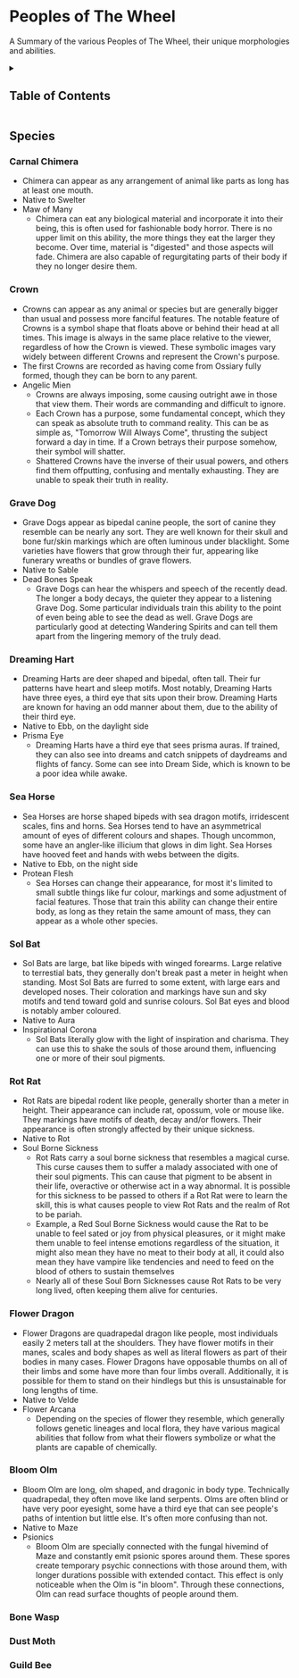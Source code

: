 # Peoples of The Wheel
<p>A Summary of the various Peoples of The Wheel, their unique morphologies and abilities.

<details>
<summary><h2>Table of Contents</h2></summary>
<h3>Species</h3>
<ul>
  <li>Dis Chimera</li>
  <li>Crowns</li>
  <li>Grave Dogs</li>
  <li>Dreaming Harts</li>
  <li>Sea Horses</li>
  <li>Dust Moths</li>
  <li>Guild Bees</li>
  <li>Bone Wasps</li>
  <li>Bloom Olm</li>
  <li>Flower Dragons</li>
  <li>Rot Rats</li>
  <li>Sol Bats</li>
</ul>
<h3>Uncommon Variations</h3>
<ul>
  <li>Titans</li>
  <li>Teacups</li>
  <li>Living Dolls</li>
  <li>Wandering Spirits</li>
</ul>
</details>

<h2>Species</h2>
<h3>Carnal Chimera</h3>
<ul>
  <li>Chimera can appear as any arrangement of animal like parts as long has at least one mouth.</li>
  <li>Native to Swelter</li>
  <li>Maw of Many
    <ul>
	  <li>Chimera can eat any biological material and incorporate it into their being, this is often used for fashionable body horror. There is no upper limit on this ability, the more things they eat the larger they become. Over time, material is "digested" and those aspects will fade. Chimera are also capable of regurgitating parts of their body if they no longer desire them.</li>
	</ul></li>
</ul>

<h3>Crown</h3>
<ul>
  <li>Crowns can appear as any animal or species but are generally bigger than usual and possess more fanciful features. The notable feature of Crowns is a symbol shape that floats above or behind their head at all times. This image is always in the same place relative to the viewer, regardless of how the Crown is viewed. These symbolic images vary widely between different Crowns and represent the Crown's purpose.</li>
  <li>The first Crowns are recorded as having come from Ossiary fully formed, though they can be born to any parent.</li>
  <li>Angelic Mien
    <ul>
	  <li>Crowns are always imposing, some causing outright awe in those that view them. Their words are commanding and difficult to ignore.</li>
	  <li>Each Crown has a purpose, some fundamental concept, which they can speak as absolute truth to command reality. This can be as simple as, "Tomorrow Will Always Come", thrusting the subject forward a day in time. If a Crown betrays their purpose somehow, their symbol will shatter.</li>
	  <li>Shattered Crowns have the inverse of their usual powers, and others find them offputting, confusing and mentally exhausting. They are unable to speak their truth in reality.</li>
	</ul></li>
</ul>

<h3>Grave Dog</h3>
<ul>
  <li>Grave Dogs appear as bipedal canine people, the sort of canine they resemble can be nearly any sort. They are well known for their skull and bone fur/skin markings which are often luminous under blacklight. Some varieties have flowers that grow through their fur, appearing like funerary wreaths or bundles of grave flowers.</li>
  <li>Native to Sable</li>
  <li>Dead Bones Speak
    <ul>
	  <li>Grave Dogs can hear the whispers and speech of the recently dead. The longer a body decays, the quieter they appear to a listening Grave Dog. Some particular individuals train this ability to the point of even being able to see the dead as well. Grave Dogs are particularly good at detecting Wandering Spirits and can tell them apart from the lingering memory of the truly dead.</li>
	</ul></li>
</ul>

<h3>Dreaming Hart</h3>
<ul>
  <li>Dreaming Harts are deer shaped and bipedal, often tall. Their fur patterns have heart and sleep motifs. Most notably, Dreaming Harts have three eyes, a third eye that sits upon their brow. Dreaming Harts are known for having an odd manner about them, due to the ability of their third eye.</li>
  <li>Native to Ebb, on the daylight side</li>
  <li>Prisma Eye
    <ul>
	  <li>Dreaming Harts have a third eye that sees prisma auras. If trained, they can also see into dreams and catch snippets of daydreams and flights of fancy. Some can see into Dream Side, which is known to be a poor idea while awake.</li>
	</ul></li>
</ul>
  
<h3>Sea Horse</h3>
<ul>
  <li>Sea Horses are horse shaped bipeds with sea dragon motifs, irridescent scales, fins and horns. Sea Horses tend to have an asymmetrical amount of eyes of different colours and shapes. Though uncommon, some have an angler-like illicium that glows in dim light. Sea Horses have hooved feet and hands with webs between the digits.</li>
  <li>Native to Ebb, on the night side</li>
  <li>Protean Flesh
    <ul>
	  <li>Sea Horses can change their appearance, for most it's limited to small subtle things like fur colour, markings and some adjustment of facial features. Those that train this ability can change their entire body, as long as they retain the same amount of mass, they can appear as a whole other species.</li>
	</ul></li>
</ul>

<h3>Sol Bat</h3>
<ul>
  <li>Sol Bats are large, bat like bipeds with winged forearms. Large relative to terrestial bats, they generally don't break past a meter in height when standing. Most Sol Bats are furred to some extent, with large ears and developed noses. Their coloration and markings have sun and sky motifs and tend toward gold and sunrise colours. Sol Bat eyes and blood is notably amber coloured.</li>
  <li>Native to Aura</li>
  <li>Inspirational Corona
    <ul>
	  <li>Sol Bats literally glow with the light of inspiration and charisma. They can use this to shake the souls of those around them, influencing one or more of their soul pigments.</li>
	</ul></li>
</ul>

<h3>Rot Rat</h3>
<ul>
  <li>Rot Rats are bipedal rodent like people, generally shorter than a meter in height. Their appearance can include rat, opossum, vole or mouse like. They markings have motifs of death, decay and/or flowers. Their appearance is often strongly affected by their unique sickness.</li>
  <li>Native to Rot</li>
  <li>Soul Borne Sickness
    <ul>
	  <li>Rot Rats carry a soul borne sickness that resembles a magical curse. This curse causes them to suffer a malady associated with one of their soul pigments. This can cause that pigment to be absent in their life, overactive or otherwise act in a way abnormal. It is possible for this sickness to be passed to others if a Rot Rat were to learn the skill, this is what causes people to view Rot Rats and the realm of Rot to be pariah.</li>
	  <li>Example, a Red Soul Borne Sickness would cause the Rat to be unable to feel sated or joy from physical pleasures, or it might make them unable to feel intense emotions regardless of the situation, it might also mean they have no meat to their body at all, it could also mean they have vampire like tendencies and need to feed on the blood of others to sustain themselves</li>
	  <li>Nearly all of these Soul Born Sicknesses cause Rot Rats to be very long lived, often keeping them alive for centuries.</li>
	</ul></li>
</ul>

<h3>Flower Dragon</h3>
<ul>
  <li>Flower Dragons are quadrapedal dragon like people, most individuals easily 2 meters tall at the shoulders. They have flower motifs in their manes, scales and body shapes as well as literal flowers as part of their bodies in many cases. Flower Dragons have opposable thumbs on all of their limbs and some have more than four limbs overall. Additionally, it is possible for them to stand on their hindlegs but this is unsustainable for long lengths of time.</li>
  <li>Native to Velde</li>
  <li>Flower Arcana
    <ul>
	  <li>Depending on the species of flower they resemble, which generally follows genetic lineages and local flora, they have various magical abilities that follow from what their flowers symbolize or what the plants are capable of chemically.</li>
	</ul></li>
</ul>

<h3>Bloom Olm</h3>
<ul>
  <li>Bloom Olm are long, olm shaped, and dragonic in body type. Technically quadrapedal, they often move like land serpents. Olms are often blind or have very poor eyesight, some have a third eye that can see people's paths of intention but little else. It's often more confusing than not.</li>
  <li>Native to Maze</li>
  <li>Psionics
    <ul>
	  <li>Bloom Olm are specially connected with the fungal hivemind of Maze and constantly emit psionic spores around them. These spores create temporary psychic connections with those around them, with longer durations possible with extended contact. This effect is only noticeable when the Olm is "in bloom". Through these connections, Olm can read surface thoughts of people around them.</li>
	</ul></li>
</ul>

<h3>Bone Wasp</h3>

<h3>Dust Moth</h3>

<h3>Guild Bee</h3>
